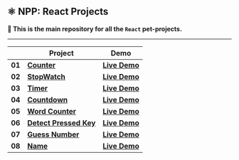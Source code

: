 ## ⚛️ NPP: React Projects

**👋 This is the main repository for all the `React` pet-projects.**

----

|        | **Project**                                                                                                                | **Demo**                                                                                              |
|--------|----------------------------------------------------------------------------------------------------------------------------|-------------------------------------------------------------------------------------------------------|
| **01** | [**Counter**](https://github.com/nagoev-alim/npp-react-projects/tree/master/projects/01-counter/src)                       | [**Live Demo**](https://npp-react-projects.vercel.app/projects/01-counter/dist/index.html)            |
| **02** | [**StopWatch**](https://github.com/nagoev-alim/npp-react-projects/tree/master/projects/02-stopwatch/src)                   | [**Live Demo**](https://npp-react-projects.vercel.app/projects/02-stopwatch/dist/index.html)          |
| **03** | [**Timer**](https://github.com/nagoev-alim/npp-react-projects/tree/master/projects/03-timer/src)                           | [**Live Demo**](https://npp-react-projects.vercel.app/projects/03-timer/dist/index.html)              |
| **04** | [**Countdown**](https://github.com/nagoev-alim/npp-react-projects/tree/master/projects/04-countdown/src)                   | [**Live Demo**](https://npp-react-projects.vercel.app/projects/04-countdown/dist/index.html)          |
| **05** | [**Word Counter**](https://github.com/nagoev-alim/npp-react-projects/tree/master/projects/05-word-counter/src)             | [**Live Demo**](https://npp-react-projects.vercel.app/projects/05-word-counter/dist/index.html)       |
| **06** | [**Detect Pressed Key**](https://github.com/nagoev-alim/npp-react-projects/tree/master/projects/06-detect-pressed-key/src) | [**Live Demo**](https://npp-react-projects.vercel.app/projects/06-detect-pressed-key/dist/index.html) |
| **07** | [**Guess Number**](https://github.com/nagoev-alim/npp-react-projects/tree/master/projects/07-guess-number/src)             | [**Live Demo**](https://npp-react-projects.vercel.app/projects/07-guess-number/dist/index.html)       |
| **08** | [**Name**](https://github.com/nagoev-alim/npp-react-projects/tree/master/projects/)                                        | [**Live Demo**](https://npp-react-projects.vercel.app/projects/name/dist/index.html)                  |
